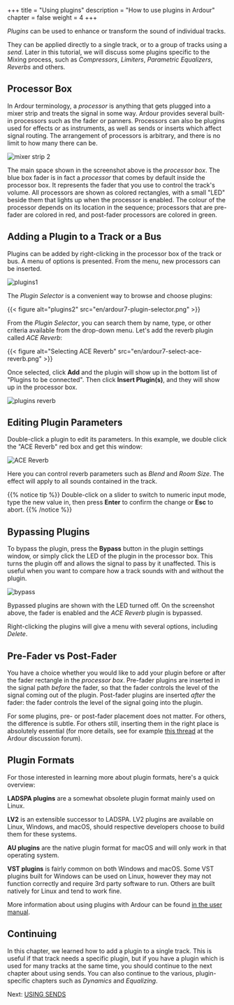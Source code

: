 +++
title = "Using plugins"
description = "How to use plugins in Ardour"
chapter = false
weight = 4
+++

_Plugins_ can be used to enhance or transform the sound of individual tracks.

They can be applied directly to a single track, or to a group of tracks using
a _send_. Later in this tutorial, we will discuss some plugins specific to the
Mixing process, such as _Compressors_, _Limiters_, _Parametric Equalizers_,
_Reverbs_ and others.

## Processor Box 

In Ardour terminology, a _processor_ is anything that gets plugged into a mixer
strip and treats the signal in some way. Ardour provides several built-in
processors such as the fader or panners. Processors can also be plugins used for
effects or as instruments, as well as sends or inserts which affect signal
routing. The arrangement of processors is arbitrary, and there is no limit to
how many there can be.

![mixer strip 2](en/ardour7-default-processor-box.png?width=150)
 
The main space shown in the screenshot above is the _processor box_. The blue
box fader is in fact a _processor_ that comes by default inside the processor
box. It represents the fader that you use to control the track's volume. All
processors are shown as colored rectangles, with a small "LED" beside them that
lights up when the processor is enabled. The colour of the processor depends on
its location in the sequence; processors that are pre-fader are colored in red,
and post-fader processors are colored in green. 

## Adding a Plugin to a Track or a Bus 

Plugins can be added by right-clicking in the processor box of the track or
bus. A menu of options is presented. From the menu, new processors can be
inserted. 

![plugins1](en/ardour7-plugin-selector-in-menu.png?width=500)

The _Plugin Selector_ is a convenient way to browse and choose plugins:

{{< figure alt="plugins2" src="en/ardour7-plugin-selector.png" >}}

From the _Plugin Selector_, you can search them by name, type, or other criteria
available from the drop-down menu. Let's add the reverb plugin called _ACE
Reverb_:

{{< figure alt="Selecting ACE Reverb" src="en/ardour7-select-ace-reverb.png" >}}

Once selected, click **Add** and the plugin will show up in the bottom list of
"Plugins to be connected". Then click **Insert Plugin(s)**, and they will show
up in the processor box.

![plugins reverb](en/ardour7-ace-reverb-added-to-processor-box.png?width=150)

## Editing Plugin Parameters

Double-click a plugin to edit its parameters. In this example, we double click
the "ACE Reverb" red box and get this window:

![ACE Reverb](en/ardour7-ace-reverb-settings.png?width=400)

Here you can control reverb parameters such as _Blend_ and _Room Size_. The
effect will apply to all sounds contained in the track.

{{% notice tip %}}
Double-click on a slider to switch to numeric input mode, type the new value in,
then press **Enter** to confirm the change or **Esc** to abort.
{{% /notice %}}

## Bypassing Plugins

To bypass the plugin, press the **Bypass** button in the plugin settings window,
or simply click the LED of the plugin in the processor box. This turns the
plugin off and allows the signal to pass by it unaffected. This is useful when
you want to compare how a track sounds with and without the plugin. 

![bypass](en/ardour7-ace-reverb-bypass-in-mixer-strip.png?width=150)

Bypassed plugins are shown with the LED turned off. On the screenshot above, the
fader is enabled and the _ACE Reverb_ plugin is bypassed.

Right-clicking the plugins will give a menu with several options, including
_Delete_. 

## Pre-Fader vs Post-Fader

You have a choice whether you would like to add your plugin before or after the
fader rectangle in the _processor box_. Pre-fader plugins are inserted in the
signal path *before* the fader, so that the fader controls the level of the
signal coming out of the plugin. Post-fader plugins are inserted *after* the
fader: the fader controls the level of the signal going into the plugin.

For some plugins, pre- or post-fader placement does not matter. For others,
the difference is subtle. For others still, inserting them in the right place
is absolutely essential  (for more details, see for example [this
thread](https://discourse.ardour.org/t/fader-before-or-after-plugins/100666)
at the Ardour discussion forum).

## Plugin Formats

For those interested in learning more about plugin formats, here's a quick
overview:

**LADSPA plugins** are a somewhat obsolete plugin format mainly used on Linux.

**LV2** is an extensible successor to LADSPA. LV2 plugins are available on
Linux, Windows, and macOS, should respective developers choose to build them
for these systems.

**AU plugins** are the native plugin format for macOS and will only work in
that operating system.

**VST plugins** is fairly common on both Windows and macOS. Some VST plugins
built for Windows can be used on Linux, however they may not function correctly
and require 3rd party software to run. Others are built natively for Linux and
tend to work fine.

More information about using plugins with Ardour can be found
[in the user manual](http://manual.ardour.org/working-with-plugins/).

## Continuing

In this chapter, we learned how to add a plugin to a single track. This is
useful if that track needs a specific plugin, but if you have a plugin which is
used for many tracks at the same time, you should continue to the next chapter
about using sends. You can also continue to the various, plugin-specific
chapters such as _Dynamics_ and _Equalizing_.

Next: [USING SENDS](../using-sends)
